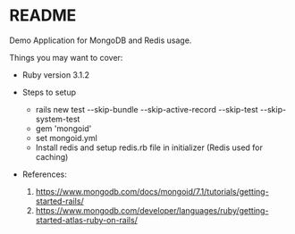 # README

Demo Application for MongoDB and Redis usage.

Things you may want to cover:

* Ruby version 3.1.2

* Steps to setup
    * rails new test --skip-bundle --skip-active-record --skip-test --skip-system-test
    * gem 'mongoid'
    * set mongoid.yml
    * Install redis and setup redis.rb file in initializer
      (Redis used for caching)


* References:
  1. https://www.mongodb.com/docs/mongoid/7.1/tutorials/getting-started-rails/
  2. https://www.mongodb.com/developer/languages/ruby/getting-started-atlas-ruby-on-rails/
  

